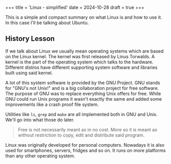 +++
title = 'Linux - simplified'
date = 2024-10-28
draft = true
+++

This is a simple and compact summary on what Linux is and how to use it. In this case I'll be talking about Ubuntu. 

## History Lesson

If we talk about Linux we usually mean operating systems which are based on the Linux kernel. The kernel was first released by Linus Torwalds. A kernel is the part of the operating system which talks to the hardware. Different distros have different supporting system software and libraries built using said kernel. 

A lot of this system software is provided by the GNU Project. GNU stands for "GNU's not Unix!" and is a big collaboration project for free software. The purpose of GNU was to replace everything Unix offers for free. While GNU could run Unix programs it wasn't exactly the same and added some improvements like a crash proof file system. 

Utilities like `ls`, `grep` and `make` are all implemented both in GNU and Unix. We'll go into what those do later. 

> Free is not necessarily meant as in no cost. More so it is meant as without restriction to copy, edit and distribute said program. 

Linux was originally developed for personal computers. Nowadays it is also used for smartphones, servers, fridges and so on. It runs on more platforms than any other operating system. 



